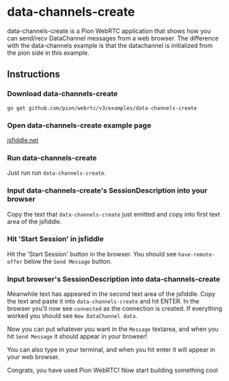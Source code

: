 # data-channels-create
data-channels-create is a Pion WebRTC application that shows how you can send/recv DataChannel messages from a web browser. The difference with the data-channels example is that the datachannel is initialized from the pion side in this example.

## Instructions
### Download data-channels-create
```
go get github.com/pion/webrtc/v3/examples/data-channels-create
```

### Open data-channels-create example page
[jsfiddle.net](https://jsfiddle.net/swgxrp94/20/)

### Run data-channels-create
Just run run `data-channels-create`.

### Input data-channels-create's SessionDescription into your browser
Copy the text that `data-channels-create` just emitted and copy into first text area of the jsfiddle.

### Hit 'Start Session' in jsfiddle
Hit the 'Start Session' button in the browser. You should see `have-remote-offer` below the `Send Message` button.

### Input browser's SessionDescription into data-channels-create
Meanwhile text has appeared in the second text area of the jsfiddle. Copy the text and paste it into `data-channels-create` and hit ENTER.
In the browser you'll now see `connected` as the connection is created. If everything worked you should see `New DataChannel data`.

Now you can put whatever you want in the `Message` textarea, and when you hit `Send Message` it should appear in your browser!

You can also type in your terminal, and when you hit enter it will appear in your web browser.

Congrats, you have used Pion WebRTC! Now start building something cool

